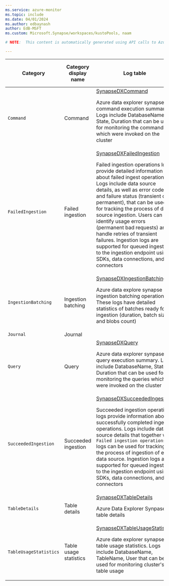 ```yaml
---
ms.service: azure-monitor
ms.topic: include
ms.date: 04/01/2024
ms.author: edbaynash
author: EdB-MSFT
ms.custom: Microsoft.Synapse/workspaces/kustoPools, naam

# NOTE:  This content is automatically generated using API calls to Azure. Any edits made on these files will be overwritten in the next run of the script. 

---
```

  
  
|Category|Category display name| Log table| [Supports basic log plan](/azure/azure-monitor/logs/basic-logs-configure?tabs=portal-1#compare-the-basic-and-analytics-log-data-plans)|[Supports ingestion-time transformation](/azure/azure-monitor/essentials/data-collection-transformations)| Example queries |Costs to export|
|---|---|---|---|---|---|---|
|`Command` |Command |[SynapseDXCommand](/azure/azure-monitor/reference/tables/synapsedxcommand)<p>Azure data explorer synapse command execution summary. Logs include DatabaseName, State, Duration that can be used for monitoring the commands which were invoked on the cluster|No|No||Yes |
|`FailedIngestion` |Failed ingestion |[SynapseDXFailedIngestion](/azure/azure-monitor/reference/tables/synapsedxfailedingestion)<p>Failed ingestion operations logs provide detailed information about failed ingest operations. Logs include data source details, as well as error code and failure status (transient or permanent), that can be used for tracking the process of data source ingestion. Users can identify usage errors (permanent bad requests) and handle retries of transient failures. Ingestion logs are supported for queued ingestion to the ingestion endpoint using SDKs, data connections, and connectors|No|Yes||Yes |
|`IngestionBatching` |Ingestion batching |[SynapseDXIngestionBatching](/azure/azure-monitor/reference/tables/synapsedxingestionbatching)<p>Azure data explore synapse ingestion batching operations. These logs have detailed statistics of batches ready for ingestion (duration, batch size and blobs count)|No|No||Yes |
|`Journal` |Journal ||No|No||Yes |
|`Query` |Query |[SynapseDXQuery](/azure/azure-monitor/reference/tables/synapsedxquery)<p>Azure data explorer synpase query execution summary. Logs include DatabaseName, State, Duration that can be used for monitoring the queries which were invoked on the cluster|No|No||Yes |
|`SucceededIngestion` |Succeeded ingestion |[SynapseDXSucceededIngestion](/azure/azure-monitor/reference/tables/synapsedxsucceededingestion)<p>Succeeded ingestion operations logs provide information about successfully completed ingest operations. Logs include data source details that together with `Failed ingestion operations` logs can be used for tracking the process of ingestion of each data source. Ingestion logs are supported for queued ingestion to the ingestion endpoint using SDKs, data connections, and connectors|No|Yes||Yes |
|`TableDetails` |Table details |[SynapseDXTableDetails](/azure/azure-monitor/reference/tables/synapsedxtabledetails)<p>Azure Data Explorer Synpase table details|No|No||Yes |
|`TableUsageStatistics` |Table usage statistics |[SynapseDXTableUsageStatistics](/azure/azure-monitor/reference/tables/synapsedxtableusagestatistics)<p>Azure date explorer synapse table usage statistics. Logs include DatabaseName, TableName, User that can be used for monitoring cluster's table usage|No|No||Yes |